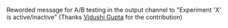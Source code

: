 Reworded message for A/B testing in the output channel to "Experiment 'X' is active/inactive" 
(Thanks [Vidushi Gupta](https://github.com/Vidushi-Gupta) for the contribution)
